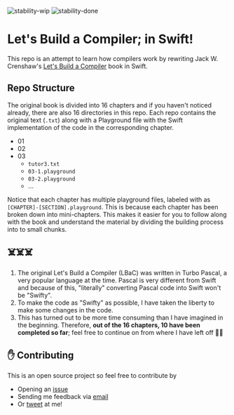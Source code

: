 ![stability-wip](https://img.shields.io/badge/status-work_in_progress-lightgrey.svg)
![stability-done](https://img.shields.io/badge/complete-chapter_1~10-blue.svg)

# Let's Build a Compiler; in Swift!
This repo is an attempt to learn how compilers work by rewriting Jack W. Crenshaw's [Let's Build a Compiler](http://www.compilers.iecc.com/crenshaw/) book in Swift.

## Repo Structure
The original book is divided into 16 chapters and if you haven't noticed already, there are also 16 directories in this repo. Each repo contains the original text (`.txt`) along with a Playground file with the Swift implementation of the code in the corresponding chapter.

- 01
- 02
- 03
  - `tutor3.txt`
  - `03-1.playground`
  - `03-2.playground`
  - ...

Notice that each chapter has multiple playground files, labeled with as `[CHAPTER]-[SECTION].playground`. This is because each chapter has been broken down into mini-chapters. This makes it easier for you to follow along with the book and understand the material by dividing the building process into to small chunks.

## ☠️☠️☠️
1. The original Let's Build a Compiler (LBaC) was written in Turbo Pascal, a very popular language at the time. Pascal is very different from Swift and because of this, "literally" converting Pascal code into Swift won't be "Swifty". 
2. To make the code as "Swifty" as possible, I have taken the liberty to make some changes in the code.
3. This has turned out to be more time consuming than I have imagined in the beginning. Therefore, **out of the 16 chapters, 10 have been completed so far**; feel free to continue on from where I have left off 🏃‍♂️



## ✋ Contributing

This is an open source project so feel free to contribute by

- Opening an [issue](https://github.com/mkchoi212/LBAC-Swift/issues/new)
- Sending me feedback via [email](mailto://mkchoi212@icloud.com)
- Or [tweet](https://twitter.com/Bananamlkshake2) at me!